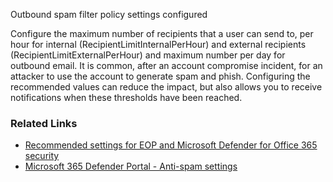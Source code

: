 Outbound spam filter policy settings configured

Configure the maximum number of recipients that a user can send to, per hour for internal (RecipientLimitInternalPerHour) and external recipients (RecipientLimitExternalPerHour) and maximum number per day for outbound email. It is common, after an account compromise incident, for an attacker to use the account to generate spam and phish. Configuring the recommended values can reduce the impact, but also allows you to receive notifications when these thresholds have been reached.

### Related Links

* [Recommended settings for EOP and Microsoft Defender for Office 365 security](https://aka.ms/orca-atpp-docs-6) 
* [Microsoft 365 Defender Portal - Anti-spam settings](https://security.microsoft.com/antispam)
